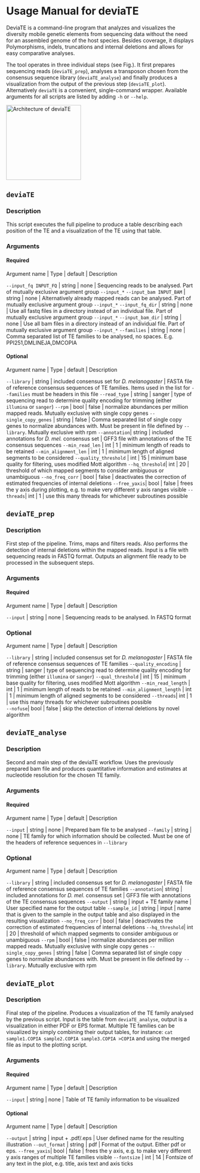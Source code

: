 # Usage Manual for deviaTE

DeviaTE is a command-line program that analyzes and visualizes the diversity mobile genetic elements from sequencing data without the need for an assembled genome of the host species. Besides coverage, it displays Polymorphisms, indels, truncations and internal deletions and allows for easy comparative analyses. 

The tool operates in three individual steps (see Fig.). It first prepares sequencing reads (`deviaTE_prep`), analyses a transposon chosen from the consensus sequence library (`deviaTE_analyse`) and finally produces a visualization from the output of the previous step (`deviaTE_plot`). Alternatively `deviaTE` is a convenient, single-command wrapper. Available arguments for all scripts are listed by adding `-h` or `--help`.


<img src="https://github.com/W-L/deviaTE/blob/master/doc/workflow.pdf" alt="Architecture of deviaTE" width="200"/>


## `deviaTE` 

### Description

This script executes the full pipeline to produce a table describing each position of the TE and a visualization of the TE using that table.

### Arguments

#### Required

Argument name | Type | default | Description

`--input_fq INPUT_FQ` | string | none | Sequencing reads to be analysed. Part of mutually exclusive argument group `--input_*`
`--input_bam INPUT_BAM` | string | none | Alternatively already mapped reads can be analysed. Part of mutually exclusive argument group `--input_*`
`--input_fq_dir` |  string | none | Use all fastq files in a directory instead of an individual file. Part of mutually exclusive argument group `--input_*`
`--input_bam_dir` | string | none | Use all bam files in a directory instead of an individual file. Part of mutually exclusive argument group `--input_*`
`--families` | string | none | Comma separated list of TE families to be analysed, no spaces. E.g. PPI251,DMLINEJA,DMCOPIA

#### Optional

Argument name | Type | default | Description

`--library` | string | included consensus set for *D. melanogaster* | FASTA file of reference consensus sequences of TE families. Items used in the list for `--families` must be headers in this file
`--read_type` | string | sanger | type of sequencing read to determine quality encoding for trimming (either `illumina` or `sanger`)
`--rpm` | bool | false | normalize abundances per million mapped reads. Mutually exclusive with single copy genes
`--single_copy_genes` | string | false | Comma separated list of single copy genes to normalize abundances with. Must be present in file defined by `--library`. Mutually exclusive with rpm
`--annotation`| string | included annotations for *D. mel.* consensus set | GFF3 file with annotations of the TE consensus sequences
`--min_read_len` | int | 1 | minimum length of reads to be retained
`--min_alignment_len` | int | 1 | minimum length of aligned segments to be considered
`--quality_threshold` | int | 15 | minimum base quality for filtering, uses modified Mott algorithm
`--hq_threshold`| int | 20 | threshold of which mapped segments to consider ambiguous or unambiguous
`--no_freq_corr` | bool | false | deactivates the correction of estimated frequencies of internal deletions
`--free_yaxis`| bool | false | frees the y axis during plotting, e.g. to make very different y axis ranges visible
`--threads`| int | 1 | use this many threads for whichever subroutines possible



## `deviaTE_prep`

### Description

First step of the pipeline. Trims, maps and filters reads. Also performs the detection of internal deletions within the mapped reads. Input is a file with sequencing reads in FASTQ format. Outputs an alignment file ready to be processed in the subsequent steps.

### Arguments

#### Required

Argument name | Type | default | Description

`--input` | string | none | Sequencing reads to be analysed. In FASTQ format

### Optional 

Argument name | Type | default | Description

`--library` | string | included consensus set for *D. melanogaster* | FASTA file of reference consensus sequences of TE families
`--quality_encoding` | string | sanger | type of sequencing read to determine quality encoding for trimming (either `illumina` or `sanger`)
`--qual_threshold` | int | 15 | minimum base quality for filtering, uses modified Mott algorithm
`--min_read_length` | int | 1 | minimum length of reads to be retained
`--min_alignment_length` | int | 1 | minimum length of aligned segments to be considered
`--threads`| int | 1 | use this many threads for whichever subroutines possible      
`--nofuse`| bool | false | skip the detection of internal deletions by novel algorithm



## `deviaTE_analyse`

### Description 

Second and main step of the deviaTE workflow. Uses the previously prepared bam file and produces quantitative information and estimates at nucleotide resolution for the chosen TE family.

### Arguments 

#### Required

Argument name | Type | default | Description

`--input` | string | none | Prepared bam file to be analysed
`--family` | string | none | TE family for which information should be collected. Must be one of the headers of reference sequences in `--library`

### Optional 

Argument name | Type | default | Description

`--library` | string | included consensus set for *D. melanogaster* | FASTA file of reference consensus sequences of TE families
`--annotation`| string | included annotations for *D. mel.* consensus set | GFF3 file with annotations of the TE consensus sequences
`--output` | string | input + TE family name | User specified name for the output table
`--sample_id` | string | input | name that is given to the sample in the output table and also displayed in the resulting visualization
`--no_freq_corr` | bool | false | deactivates the correction of estimated frequencies of internal deletions
`--hq_threshold`| int | 20 | threshold of which mapped segments to consider ambiguous or unambiguous
`--rpm` | bool | false | normalize abundances per million mapped reads. Mutually exclusive with single copy genes
`--single_copy_genes` | string | false | Comma separated list of single copy genes to normalize abundances with. Must be present in file defined by `--library`. Mutually exclusive with rpm


## `deviaTE_plot`

### Description

Final step of the pipeline. Produces a visualization of the TE family analysed by the previous script. Input is the table from `deviaTE_analyse`, output is a visualization in either PDF or EPS format. Multiple TE families can be visualized by simply combining their output tables, for instance: `cat sample1.COPIA sample2.COPIA sample3.COPIA >COPIA` and using the merged file as input to the plotting script.

### Arguments

#### Required 

Argument name | Type | default | Description

`--input` | string | none | Table of TE family information to be visualized

#### Optional 

Argument name | Type | default | Description

`--output` | string | input + .pdf/.eps | User defined name for the resulting illustration
`--out_format` | string | pdf | Format of the output. Either pdf or eps. 
`--free_yaxis`| bool | false | frees the y axis, e.g. to make very different y axis ranges of multiple TE families visible
`--fontsize` | int | 14 | Fontsize of any text in the plot, e.g. title, axis text and axis ticks












                    
                   
